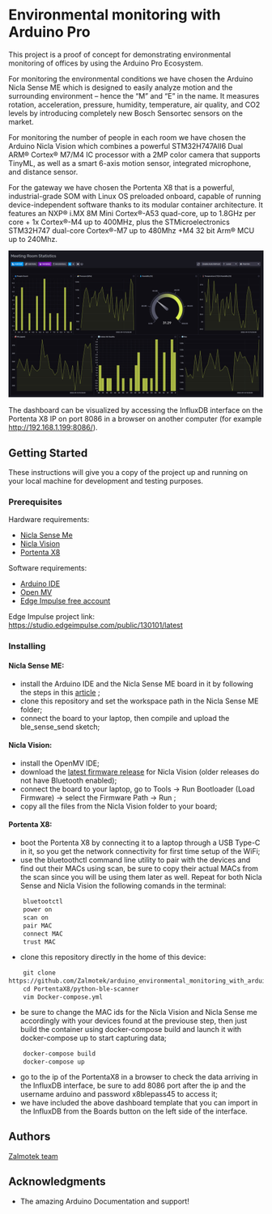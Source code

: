 
# Environmental monitoring with Arduino Pro

This project is a proof of concept for demonstrating environmental monitoring of offices by using the Arduino Pro Ecosystem.

For monitoring the environmental conditions we have chosen the Arduino Nicla Sense ME which is designed to easily analyze motion and the surrounding environment – hence the “M” and “E” in the name. It measures rotation, acceleration, pressure, humidity, temperature, air quality, and CO2 levels by introducing completely new Bosch Sensortec sensors on the market.

For monitoring the number of people in each room we have chosen the Arduino Nicla Vision which combines a powerful STM32H747AII6 Dual ARM® Cortex® M7/M4 IC processor with a 2MP color camera that supports TinyML, as well as a smart 6-axis motion sensor, integrated microphone, and distance sensor.

For the gateway we have chosen the Portenta X8 that is a powerful, industrial-grade SOM with Linux OS preloaded onboard, capable of running device-independent software thanks to its modular container architecture. It features an NXP® i.MX 8M Mini Cortex®-A53 quad-core, up to 1.8GHz per core + 1x Cortex®-M4 up to 400MHz, plus the STMicroelectronics STM32H747 dual-core Cortex®-M7 up to 480Mhz +M4 32 bit Arm® MCU up to 240Mhz.

![InfluxDB Dashboard with the collected data](dashboard.jpg)

The dashboard can be visualized by accessing the InfluxDB interface on the Portenta X8 IP on port 8086 in a browser on another computer (for example http://192.168.1.199:8086/).

## Getting Started

These instructions will give you a copy of the project up and running on your local machine for development and testing purposes. 

### Prerequisites

Hardware requirements: 
- [Nicla Sense Me](https://www.arduino.cc/pro/hardware/product/nicla-sense-me)
- [Nicla Vision](https://www.arduino.cc/pro/hardware/product/nicla-vision)
- [Portenta X8](https://www.arduino.cc/pro/hardware/product/portenta-x8)


Software requirements: 
- [Arduino IDE](https://www.arduino.cc/en/software)
- [Open MV](https://openmv.io/pages/download)
- [Edge Impulse free account](https://studio.edgeimpulse.com/signup)

Edge Impulse project link: https://studio.edgeimpulse.com/public/130101/latest

### Installing

#### Nicla Sense ME:
- install the Arduino IDE and the Nicla Sense ME board in it by following the steps in this [article](https://docs.arduino.cc/tutorials/nicla-sense-me/getting-started) ;
- clone this repository and set the workspace path in the Nicla Sense ME folder;
- connect the board to your laptop, then compile and upload the ble_sense_send sketch;

#### Nicla Vision:
- install the OpenMV IDE;
- download the [latest firmware release](https://github.com/openmv/openmv/releases/tag/v4.3.3) for Nicla Vision (older releases do not have Bluetooth enabled);
- connect the board to your laptop, go to Tools -> Run Bootloader (Load Firmware) -> select the Firmware Path -> Run ;
- copy all the files from the Nicla Vision folder to your board;

#### Portenta X8:
- boot the Portenta X8 by connecting it to a laptop through a USB Type-C in it, so you get the network connectivity for first time setup of the WiFi;
- use the bluetoothctl command line utility to pair with the devices and find out their MACs using scan, be sure to copy their actual MACs from the scan since you will be using them later as well. Repeat for both Nicla Sense and Nicla Vision the following comands in the terminal:

```
    bluetootctl
    power on
    scan on
    pair MAC
    connect MAC
    trust MAC
```

- clone this repository directly in the home of this device:

```
    git clone https://github.com/Zalmotek/arduino_environmental_monitoring_with_arduino_pro.git
    cd PortentaX8/python-ble-scanner
    vim Docker-compose.yml
```

- be sure to change the MAC ids for the Nicla Vision and Nicla Sense me accordingly with your devices found at the previouse step, then just build the container using docker-compose build and launch it with docker-compose up to start capturing data;

```
    docker-compose build
    docker-compose up
```

- go to the ip of the PortentaX8 in a browser to check the data arriving in the InfluxDB interface, be sure to add 8086 port after the ip and the username arduino and password x8blepass45 to access it;
- we have included the above dashboard template that you can import in the InfluxDB from the Boards button on the left side of the interface.

## Authors
   [Zalmotek team](https://zalmotek.com/)

## Acknowledgments
  - The amazing Arduino Documentation and support!

